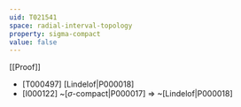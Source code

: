 ```yaml
---
uid: T021541
space: radial-interval-topology
property: sigma-compact
value: false
---
```

[[Proof]]

* [T000497] [Lindelof|P000018]
* [I000122] ~[$\sigma$-compact|P000017] => ~[Lindelof|P000018]


